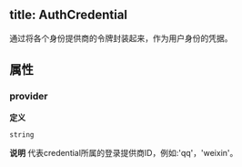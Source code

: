 
title: AuthCredential
---
通过将各个身份提供商的令牌封装起来，作为用户身份的凭据。


## 属性
### provider

**定义**

```js
string
```

**说明**
代表credential所属的登录提供商ID，例如:'qq'，'weixin'。
